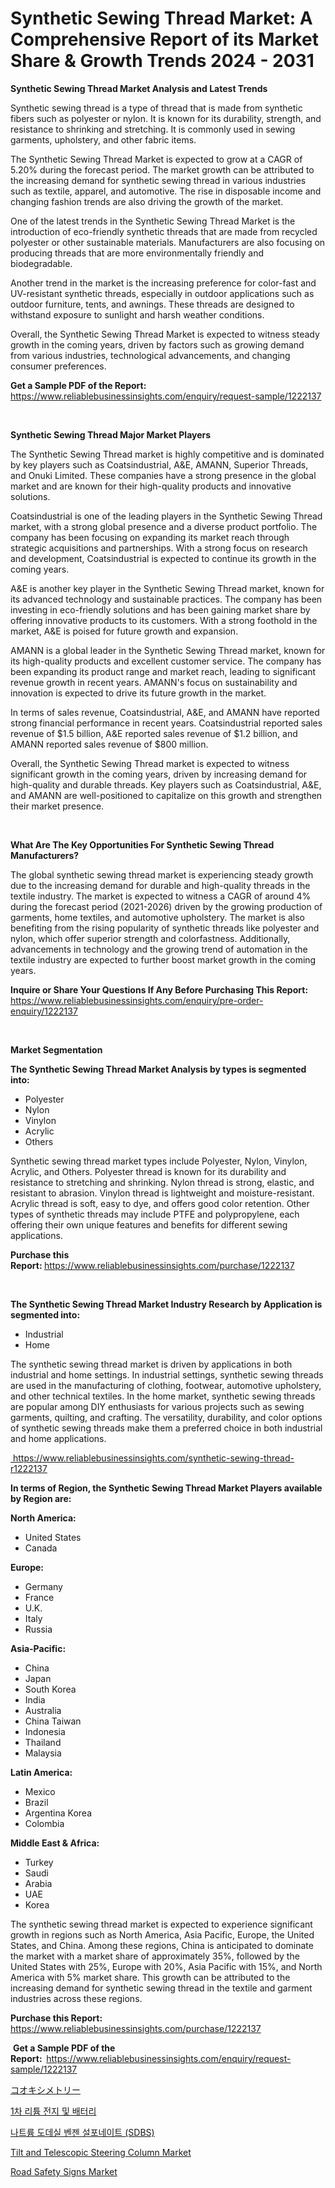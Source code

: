 <p><h1>Synthetic Sewing Thread Market: A Comprehensive Report of its Market Share & Growth Trends 2024 - 2031</h1></p><p><strong>Synthetic Sewing Thread Market Analysis and Latest Trends</strong></p>
<p><p>Synthetic sewing thread is a type of thread that is made from synthetic fibers such as polyester or nylon. It is known for its durability, strength, and resistance to shrinking and stretching. It is commonly used in sewing garments, upholstery, and other fabric items.</p><p>The Synthetic Sewing Thread Market is expected to grow at a CAGR of 5.20% during the forecast period. The market growth can be attributed to the increasing demand for synthetic sewing thread in various industries such as textile, apparel, and automotive. The rise in disposable income and changing fashion trends are also driving the growth of the market.</p><p>One of the latest trends in the Synthetic Sewing Thread Market is the introduction of eco-friendly synthetic threads that are made from recycled polyester or other sustainable materials. Manufacturers are also focusing on producing threads that are more environmentally friendly and biodegradable.</p><p>Another trend in the market is the increasing preference for color-fast and UV-resistant synthetic threads, especially in outdoor applications such as outdoor furniture, tents, and awnings. These threads are designed to withstand exposure to sunlight and harsh weather conditions.</p><p>Overall, the Synthetic Sewing Thread Market is expected to witness steady growth in the coming years, driven by factors such as growing demand from various industries, technological advancements, and changing consumer preferences.</p></p>
<p><strong>Get a Sample PDF of the Report:&nbsp;</strong> <a href="https://www.reliablebusinessinsights.com/enquiry/request-sample/1222137">https://www.reliablebusinessinsights.com/enquiry/request-sample/1222137</a></p>
<p>&nbsp;</p>
<p><strong>Synthetic Sewing Thread Major Market Players</strong></p>
<p><p>The Synthetic Sewing Thread market is highly competitive and is dominated by key players such as Coatsindustrial, A&E, AMANN, Superior Threads, and Onuki Limited. These companies have a strong presence in the global market and are known for their high-quality products and innovative solutions.</p><p>Coatsindustrial is one of the leading players in the Synthetic Sewing Thread market, with a strong global presence and a diverse product portfolio. The company has been focusing on expanding its market reach through strategic acquisitions and partnerships. With a strong focus on research and development, Coatsindustrial is expected to continue its growth in the coming years.</p><p>A&E is another key player in the Synthetic Sewing Thread market, known for its advanced technology and sustainable practices. The company has been investing in eco-friendly solutions and has been gaining market share by offering innovative products to its customers. With a strong foothold in the market, A&E is poised for future growth and expansion.</p><p>AMANN is a global leader in the Synthetic Sewing Thread market, known for its high-quality products and excellent customer service. The company has been expanding its product range and market reach, leading to significant revenue growth in recent years. AMANN's focus on sustainability and innovation is expected to drive its future growth in the market.</p><p>In terms of sales revenue, Coatsindustrial, A&E, and AMANN have reported strong financial performance in recent years. Coatsindustrial reported sales revenue of $1.5 billion, A&E reported sales revenue of $1.2 billion, and AMANN reported sales revenue of $800 million.</p><p>Overall, the Synthetic Sewing Thread market is expected to witness significant growth in the coming years, driven by increasing demand for high-quality and durable threads. Key players such as Coatsindustrial, A&E, and AMANN are well-positioned to capitalize on this growth and strengthen their market presence.</p></p>
<p>&nbsp;</p>
<p><strong>What Are The Key Opportunities For Synthetic Sewing Thread Manufacturers?</strong></p>
<p><p>The global synthetic sewing thread market is experiencing steady growth due to the increasing demand for durable and high-quality threads in the textile industry. The market is expected to witness a CAGR of around 4% during the forecast period (2021-2026) driven by the growing production of garments, home textiles, and automotive upholstery. The market is also benefiting from the rising popularity of synthetic threads like polyester and nylon, which offer superior strength and colorfastness. Additionally, advancements in technology and the growing trend of automation in the textile industry are expected to further boost market growth in the coming years.</p></p>
<p><strong>Inquire or Share Your Questions If Any Before Purchasing This Report:</strong> <a href="https://www.reliablebusinessinsights.com/enquiry/pre-order-enquiry/1222137">https://www.reliablebusinessinsights.com/enquiry/pre-order-enquiry/1222137</a></p>
<p>&nbsp;</p>
<p><strong>Market Segmentation</strong></p>
<p><strong>The Synthetic Sewing Thread Market Analysis by types is segmented into:</strong></p>
<p><ul><li>Polyester</li><li>Nylon</li><li>Vinylon</li><li>Acrylic</li><li>Others</li></ul></p>
<p><p>Synthetic sewing thread market types include Polyester, Nylon, Vinylon, Acrylic, and Others. Polyester thread is known for its durability and resistance to stretching and shrinking. Nylon thread is strong, elastic, and resistant to abrasion. Vinylon thread is lightweight and moisture-resistant. Acrylic thread is soft, easy to dye, and offers good color retention. Other types of synthetic threads may include PTFE and polypropylene, each offering their own unique features and benefits for different sewing applications.</p></p>
<p><strong>Purchase this Report:&nbsp;</strong><a href="https://www.reliablebusinessinsights.com/purchase/1222137">https://www.reliablebusinessinsights.com/purchase/1222137</a></p>
<p>&nbsp;</p>
<p><strong>The Synthetic Sewing Thread Market Industry Research by Application is segmented into:</strong></p>
<p><ul><li>Industrial</li><li>Home</li></ul></p>
<p><p>The synthetic sewing thread market is driven by applications in both industrial and home settings. In industrial settings, synthetic sewing threads are used in the manufacturing of clothing, footwear, automotive upholstery, and other technical textiles. In the home market, synthetic sewing threads are popular among DIY enthusiasts for various projects such as sewing garments, quilting, and crafting. The versatility, durability, and color options of synthetic sewing threads make them a preferred choice in both industrial and home applications.</p></p>
<p><a href="https://www.reliablebusinessinsights.com/synthetic-sewing-thread-r1222137">&nbsp;https://www.reliablebusinessinsights.com/synthetic-sewing-thread-r1222137</a></p>
<p><strong>In terms of Region, the Synthetic Sewing Thread Market Players available by Region are:</strong></p>
<p>
    <p> <strong> North America: </strong>
        <ul>
            <li>United States</li>
            <li>Canada</li>
        </ul>
        </p> 
    <p> <strong> Europe: </strong>
        <ul>
            <li>Germany</li>
            <li>France</li>
            <li>U.K.</li>
            <li>Italy</li>
            <li>Russia</li>
        </ul>
        </p> 
    <p> <strong> Asia-Pacific: </strong>
        <ul>
            <li>China</li>
            <li>Japan</li>
            <li>South Korea</li>
            <li>India</li>
            <li>Australia</li>
            <li>China Taiwan</li>
            <li>Indonesia</li>
            <li>Thailand</li>
            <li>Malaysia</li>
        </ul>
        </p> 
    <p> <strong> Latin America: </strong>
        <ul>
            <li>Mexico</li>
            <li>Brazil</li>
            <li>Argentina Korea</li>
            <li>Colombia</li>
        </ul>
        </p> 
    <p> <strong> Middle East & Africa: </strong>
        <ul>
            <li>Turkey</li>
            <li>Saudi</li>
            <li>Arabia</li>
            <li>UAE</li>
            <li>Korea</li>
        </ul>
    </p>
    </p>
<p><p>The synthetic sewing thread market is expected to experience significant growth in regions such as North America, Asia Pacific, Europe, the United States, and China. Among these regions, China is anticipated to dominate the market with a market share of approximately 35%, followed by the United States with 25%, Europe with 20%, Asia Pacific with 15%, and North America with 5% market share. This growth can be attributed to the increasing demand for synthetic sewing thread in the textile and garment industries across these regions.</p></p>
<p><strong>Purchase this Report: </strong><a href="https://www.reliablebusinessinsights.com/purchase/1222137">https://www.reliablebusinessinsights.com/purchase/1222137</a></p>
<p>&nbsp;<strong>Get a Sample PDF of the Report:&nbsp;&nbsp;</strong><a href="https://www.reliablebusinessinsights.com/enquiry/request-sample/1222137">https://www.reliablebusinessinsights.com/enquiry/request-sample/1222137</a></p>
<p><strong></strong></p>
<p><p><a href="https://github.com/JessKilback/Market-Research-Report-List-1/blob/main/9463027128524.md">コオキシメトリー</a></p><p><a href="https://github.com/Skyleitney456456/Market-Research-Report-List-2/blob/main/7245971115845.md">1차 리튬 전지 및 배터리</a></p><p><a href="https://github.com/iansanftyord09878/Market-Research-Report-List-2/blob/main/2281122115846.md">나트륨 도데실 벤젠 설포네이트 (SDBS)</a></p><p><a href="https://github.com/ashman753/Market-Research-Report-List-1/blob/main/tilt-and-telescopic-steering-column-market.md">Tilt and Telescopic Steering Column Market</a></p><p><a href="https://github.com/LibbySpencer2018/Market-Research-Report-List-1/blob/main/road-safety-signs-market.md">Road Safety Signs Market</a></p></p>
